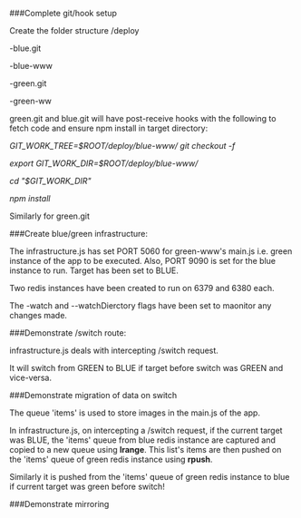 ###Complete git/hook setup

Create the folder structure
/deploy

-blue.git

-blue-www

-green.git

-green-ww
  
  green.git and blue.git will have post-receive hooks with the following to fetch code and ensure npm install in target directory:
  
  *GIT_WORK_TREE=$ROOT/deploy/blue-www/ git checkout -f*
  
  *export GIT_WORK_DIR=$ROOT/deploy/blue-www/*
  
  *cd "$GIT_WORK_DIR"*
  
  *npm install*
  
  Similarly for green.git
  
###Create blue/green infrastructure:

The infrastructure.js has set PORT 5060 for green-www's main.js i.e. green instance of the app to be executed. Also, PORT 9090 is set for the blue instance to run. Target has been set to BLUE.

Two redis instances have been created to run on 6379 and 6380 each.

The -watch and --watchDierctory flags have been set to maonitor any changes made.

###Demonstrate /switch route:

infrastructure.js deals with intercepting /switch request.

It will switch from GREEN to BLUE if target before switch was GREEN and vice-versa.

###Demonstrate migration of data on switch

The queue 'items' is used to store images in the main.js of the app.

In infrastructure.js, on intercepting a /switch request, if the current target was BLUE, the 'items' queue from blue redis instance are captured and copied to a new queue using **lrange**. This list's items are then pushed on the 'items' queue of green redis instance using **rpush**.

Similarly it is pushed from the 'items' queue of green redis instance to blue if current target was green before switch!

###Demonstrate mirroring




  
